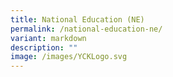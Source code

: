 ```yaml
---
title: National Education (NE)
permalink: /national-education-ne/
variant: markdown
description: ""
image: /images/YCKLogo.svg
---
```

